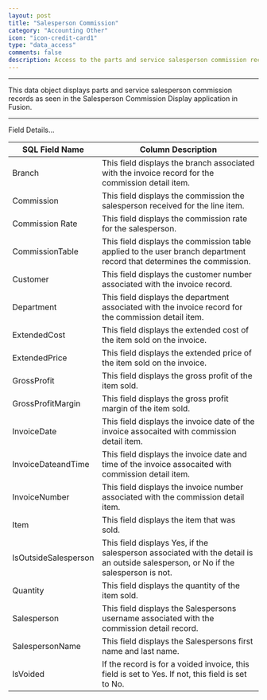 ```yaml
---
layout: post
title: "Salesperson Commission"
category: "Accounting Other" 
icon: "icon-credit-card1"
type: "data_access" comments: falsedescription: Access to the parts and service salesperson commission records 
---
```


---

This data object displays parts and service salesperson commission records as
seen in the Salesperson Commission Display application in Fusion.

 <!-- 


 -->  <hr>Field Details...

| **SQL Field Name**   | **Column Description**                                                                                                             |
|---|---|
| Branch               | This field displays the branch associated with the invoice record for the commission detail item.                                  |
| Commission           | This field displays the commission the salesperson received for the line item.                                                     |
| Commission Rate      | This field displays the commission rate for the salesperson.                                                                       |
| CommissionTable      | This field displays the commission table applied to the user branch department record that determines the commission.              |
| Customer             | This field displays the customer number associated with the invoice record.                                                        |
| Department           | This field displays the department associated with the invoice record for the commission detail item.                              |
| ExtendedCost         | This field displays the extended cost of the item sold on the invoice.                                                             |
| ExtendedPrice        | This field displays the extended price of the item sold on the invoice.                                                            |
| GrossProfit          | This field displays the gross profit of the item sold.                                                                             |
| GrossProfitMargin    | This field displays the gross profit margin of the item sold.                                                                      |
| InvoiceDate          | This field displays the invoice date of the invoice assocaited with commission detail item.                                        |
| InvoiceDateandTime   | This field displays the invoice date and time of the invoice assocaited with commission detail item.                               |
| InvoiceNumber        | This field displays the invoice number associated with the commission detail item.                                                 |
| Item                 | This field displays the item that was sold.                                                                                        |
| IsOutsideSalesperson | This field displays Yes, if the salesperson associated with the detail is an outside salesperson, or No if the salesperson is not. |
| Quantity             | This field displays the quantity of the item sold.                                                                                 |
| Salesperson          | This field displays the Salespersons username associated with the commission detail record.                                        |
| SalespersonName      | This field displays the Salespersons first name and last name.                                                                     |
| IsVoided             | If the record is for a voided invoice, this field is set to Yes. If not, this field is set to No.                                  |
